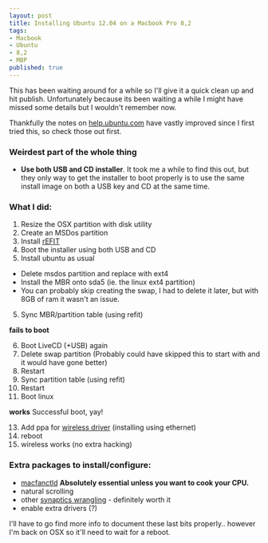 ```yaml
---
layout: post
title: Installing Ubuntu 12.04 on a Macbook Pro 8,2
tags:
- Macbook
- Ubuntu
- 8,2
- MBP
published: true
---
```


This has been waiting around for a while so I'll give it a quick clean up and hit publish. Unfortunately because its been waiting a while I might have missed some details but I wouldn't remember now.

Thankfully the notes on [help.ubuntu.com](https://help.ubuntu.com/community/MacBookPro8-2/Oneiric) have vastly improved since I first tried this, so check those out first.

### Weirdest part of the whole thing

* **Use both USB and CD installer**.
It took me a while to find this out, but they only way to get the installer to boot properly is to use the same install image on both a USB key and CD at the same time.

### What I did:

1. Resize the OSX partition with disk utility
2. Create an MSDos partition
3. Install [rEFIT](http://refit.sourceforge.net/) 
3. Boot the installer using both USB and CD
4. Install ubuntu as usual
  * Delete msdos partition and replace with ext4
  * Install the MBR onto sda5 (ie. the linux ext4 partition)
  * You can probably skip creating the swap, I had to delete it later, but with 8GB of ram it wasn't an issue.
5. Sync MBR/partition table (using refit)

  **fails to boot**

6. Boot LiveCD (+USB) again
7. Delete swap partition (Probably could have skipped this to start with and it would have gone better)
8. Restart
9. Sync partition table (using refit)
10. Restart
11. Boot linux

 **works** Successful boot, yay!

13. Add ppa for [wireless driver](https://help.ubuntu.com/community/MacBookPro8-2/Oneiric#Wireless) (installing using ethernet)
14. reboot
15. wireless works (no extra hacking)

### Extra packages to install/configure:

* [macfanctld](https://help.ubuntu.com/community/MacBookPro8-2/Oneiric#Sensors)
  **Absolutely essential unless you want to cook your CPU.**
* natural scrolling
* other [synaptics wrangling](https://help.ubuntu.com/community/MacBookPro8-2/Oneiric#Touchpad) - definitely worth it
* enable extra drivers (?)

I'll have to go find more info to document these last bits properly.. however I'm back on OSX so it'll need to wait for a reboot.

